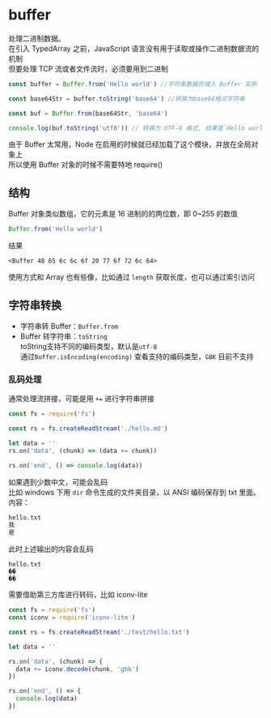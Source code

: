 # buffer

处理二进制数据。  
在引入 TypedArray 之前，JavaScript 语言没有用于读取或操作二进制数据流的机制  
但要处理 TCP 流或者文件流时，必须要用到二进制

```js
const buffer = Buffer.from('Hello world') //字符串数据存储入 Buffer 实例

const base64Str = buffer.toString('base64') //转换为base64格式字符串

const buf = Buffer.from(base64Str, 'base64')

console.log(buf.toString('utf8')) // 转换为 UTF-8 格式, 结果是`Hello world`
```

由于 Buffer 太常用，Node 在启用的时候就已经加载了这个模块，并放在全局对象上  
所以使用 Buffer 对象的时候不需要特地 require()

## 结构

Buffer 对象类似数组，它的元素是 16 进制的的两位数，即 0~255 的数值

```js
Buffer.from('Hello world')
```

结果

```
<Buffer 48 65 6c 6c 6f 20 77 6f 72 6c 64>
```

使用方式和 Array 也有些像，比如通过 `length` 获取长度，也可以通过索引访问

## 字符串转换

- 字符串转 Buffer：`Buffer.from`
- Buffer 转字符串：`toString`  
  toString支持不同的编码类型，默认是`utf-8`  
  通过`Buffer.isEncoding(encoding)` 查看支持的编码类型，`GBK` 目前不支持

### 乱码处理

通常处理流拼接，可能是用 `+=` 进行字符串拼接

```js
const fs = require('fs')

const rs = fs.createReadStream('./hello.md')

let data = ''
rs.on('data', (chunk) => (data += chunk))

rs.on('end', () => console.log(data))
```

如果遇到少数中文，可能会乱码  
比如 windows 下用 `dir` 命令生成的文件夹目录，以 ANSI 编码保存到 txt 里面。
内容：

```txt
hello.txt
我
是
```

此时上述输出的内容会乱码

```
hello.txt
��
��
```

需要借助第三方库进行转码，比如 iconv-lite

```js
const fs = require('fs')
const iconv = require('iconv-lite')

const rs = fs.createReadStream('./test/hello.txt')

let data = ''

rs.on('data', (chunk) => {
  data += iconv.decode(chunk, 'gbk')
})

rs.on('end', () => {
  console.log(data)
})
```
